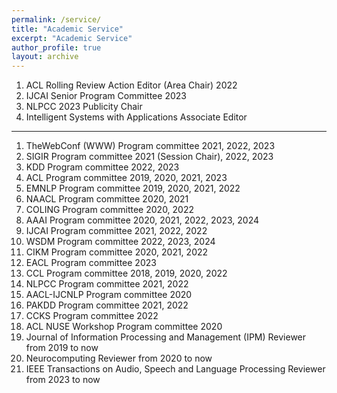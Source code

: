 ```yaml
---
permalink: /service/
title: "Academic Service"
excerpt: "Academic Service"
author_profile: true
layout: archive
---
```


1. ACL Rolling Review Action Editor (Area Chair) 2022
2. IJCAI Senior Program Committee 2023
3. NLPCC 2023 Publicity Chair
4. Intelligent Systems with Applications Associate Editor

---

1. TheWebConf (WWW) Program committee 2021, 2022, 2023
4. SIGIR Program committee 2021 (Session Chair), 2022, 2023
5. KDD Program committee 2022, 2023
6. ACL Program committee 2019, 2020, 2021, 2023
7. EMNLP Program committee 2019, 2020, 2021, 2022
8. NAACL Program committee 2020, 2021
9. COLING Program committee 2020, 2022
10. AAAI Program committee 2020, 2021, 2022, 2023, 2024
11. IJCAI Program committee 2021, 2022, 2022
12. WSDM Program committee 2022, 2023, 2024
13. CIKM Program committee 2020, 2021, 2022
14. EACL Program committee 2023
15. CCL Program committee 2018, 2019, 2020, 2022
16. NLPCC Program committee 2021, 2022
17. AACL-IJCNLP Program committee 2020 
18. PAKDD Program committee 2021, 2022
19. CCKS Program committee 2022
20. ACL NUSE Workshop Program committee 2020 
21. Journal of Information Processing and Management (IPM) Reviewer from 2019 to now
22. Neurocomputing Reviewer from 2020 to now
23. IEEE Transactions on Audio, Speech and Language Processing Reviewer from 2023 to now
